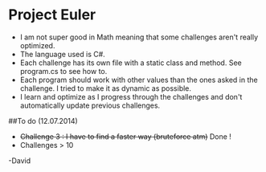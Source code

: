 Project Euler
=============

* I am not super good in Math meaning that some challenges aren't really optimized.
* The language used is C#.
* Each challenge has its own file with a static class and method. See program.cs to see how to.
* Each program should work with other values than the ones asked in the challenge. I tried to make it as dynamic as possible.
* I learn and optimize as I progress through the challenges and don't automatically update previous challenges.

##To do (12.07.2014)

* ~~Challenge 3 : I have to find a faster way (bruteforce atm)~~ Done !
* Challenges > 10

-David
